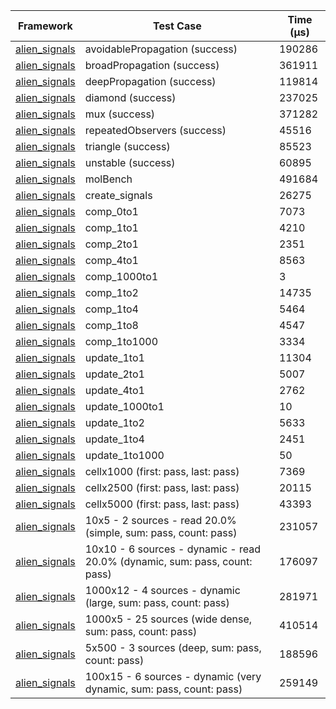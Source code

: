 | Framework | Test Case | Time (μs) |
| --- | --- | --- |
| [alien_signals](https://github.com/medz/alien-signals-dart) | avoidablePropagation (success) | 190286 |
| [alien_signals](https://github.com/medz/alien-signals-dart) | broadPropagation (success) | 361911 |
| [alien_signals](https://github.com/medz/alien-signals-dart) | deepPropagation (success) | 119814 |
| [alien_signals](https://github.com/medz/alien-signals-dart) | diamond (success) | 237025 |
| [alien_signals](https://github.com/medz/alien-signals-dart) | mux (success) | 371282 |
| [alien_signals](https://github.com/medz/alien-signals-dart) | repeatedObservers (success) | 45516 |
| [alien_signals](https://github.com/medz/alien-signals-dart) | triangle (success) | 85523 |
| [alien_signals](https://github.com/medz/alien-signals-dart) | unstable (success) | 60895 |
| [alien_signals](https://github.com/medz/alien-signals-dart) | molBench | 491684 |
| [alien_signals](https://github.com/medz/alien-signals-dart) | create_signals | 26275 |
| [alien_signals](https://github.com/medz/alien-signals-dart) | comp_0to1 | 7073 |
| [alien_signals](https://github.com/medz/alien-signals-dart) | comp_1to1 | 4210 |
| [alien_signals](https://github.com/medz/alien-signals-dart) | comp_2to1 | 2351 |
| [alien_signals](https://github.com/medz/alien-signals-dart) | comp_4to1 | 8563 |
| [alien_signals](https://github.com/medz/alien-signals-dart) | comp_1000to1 | 3 |
| [alien_signals](https://github.com/medz/alien-signals-dart) | comp_1to2 | 14735 |
| [alien_signals](https://github.com/medz/alien-signals-dart) | comp_1to4 | 5464 |
| [alien_signals](https://github.com/medz/alien-signals-dart) | comp_1to8 | 4547 |
| [alien_signals](https://github.com/medz/alien-signals-dart) | comp_1to1000 | 3334 |
| [alien_signals](https://github.com/medz/alien-signals-dart) | update_1to1 | 11304 |
| [alien_signals](https://github.com/medz/alien-signals-dart) | update_2to1 | 5007 |
| [alien_signals](https://github.com/medz/alien-signals-dart) | update_4to1 | 2762 |
| [alien_signals](https://github.com/medz/alien-signals-dart) | update_1000to1 | 10 |
| [alien_signals](https://github.com/medz/alien-signals-dart) | update_1to2 | 5633 |
| [alien_signals](https://github.com/medz/alien-signals-dart) | update_1to4 | 2451 |
| [alien_signals](https://github.com/medz/alien-signals-dart) | update_1to1000 | 50 |
| [alien_signals](https://github.com/medz/alien-signals-dart) | cellx1000 (first: pass, last: pass) | 7369 |
| [alien_signals](https://github.com/medz/alien-signals-dart) | cellx2500 (first: pass, last: pass) | 20115 |
| [alien_signals](https://github.com/medz/alien-signals-dart) | cellx5000 (first: pass, last: pass) | 43393 |
| [alien_signals](https://github.com/medz/alien-signals-dart) | 10x5 - 2 sources - read 20.0% (simple, sum: pass, count: pass) | 231057 |
| [alien_signals](https://github.com/medz/alien-signals-dart) | 10x10 - 6 sources - dynamic - read 20.0% (dynamic, sum: pass, count: pass) | 176097 |
| [alien_signals](https://github.com/medz/alien-signals-dart) | 1000x12 - 4 sources - dynamic (large, sum: pass, count: pass) | 281971 |
| [alien_signals](https://github.com/medz/alien-signals-dart) | 1000x5 - 25 sources (wide dense, sum: pass, count: pass) | 410514 |
| [alien_signals](https://github.com/medz/alien-signals-dart) | 5x500 - 3 sources (deep, sum: pass, count: pass) | 188596 |
| [alien_signals](https://github.com/medz/alien-signals-dart) | 100x15 - 6 sources - dynamic (very dynamic, sum: pass, count: pass) | 259149 |
